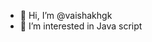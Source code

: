- 👋 Hi, I’m @vaishakhgk
- 👀 I’m interested in Java script




<!---
vaishakhgk/vaishakhgk is a ✨ special ✨ repository because its `README.md` (this file) appears on your GitHub profile.
You can click the Preview link to take a look at your changes.
--->
